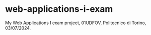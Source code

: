 # web-applications-i-exam
My Web Applications I exam project, 01UDFOV, Politecnico di Torino, 03/07/2024.
